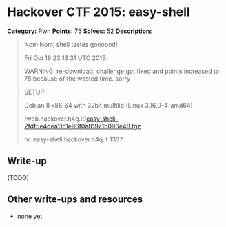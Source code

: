 # Hackover CTF 2015: easy-shell

**Category:** Pwn
**Points:** 75
**Solves:** 52
**Description:**

> Nom Nom, shell tastes goooood!
> 
> Fri Oct 16 23:13:31 UTC 2015:
> 
> WARNING: re-download, challenge got fixed and points increased to 75 because of the wasted time. sorry
> 
> 
> SETUP:
> 
> Debian 8 x86_64 with 32bit multilib (Linux 3.16.0-4-amd64) 
> 
> 
> /web.hackover.h4q.it/[easy_shell-2fdf5e4dea11c1e96f0a81971b096e48.tgz](./easy_shell-2fdf5e4dea11c1e96f0a81971b096e48.tgz)
> 
> 
> nc easy-shell.hackover.h4q.it 1337


## Write-up

(TODO)

## Other write-ups and resources

* none yet
